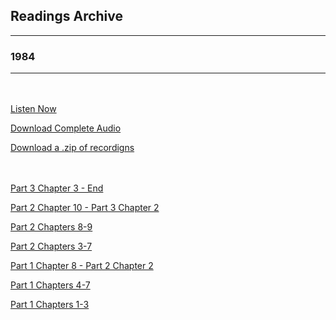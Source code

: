 <h2>Readings Archive</h2>
<div class="container">
	<hr />
	<h3>1984</h3>
	<div class="container"><hr /></div>
</div>
<hr style="height:20px; visibility:hidden;" />
<p><a href="book">Listen Now</a></p>
<p><a href="https://github.com/LunarTiger/stwl/releases/download/1984/1984.m4a">Download Complete Audio</a></p>
<p><a href="https://github.com/LunarTiger/stwl/releases/download/1984/1984.zip">Download a .zip of recordigns</a></p>
<hr style="height:20px; visibility:hidden;" />
<p><a href="1984_chapter3-finish_2-10-20.m4a">Part 3 Chapter 3 - End</a></p>
<p><a href="1984_chapter10-pt3chapter2_2-6-20.m4a">Part 2 Chapter 10 - Part 3 Chapter 2</a></p>
<p><a href="1984_chapter8-9_1-30-20.m4a">Part 2 Chapters 8-9</a></p>
<p><a href="1984_chapter3-7_1-27-20.m4a">Part 2 Chapters 3-7</a></p>
<p><a href="1984_chapter8-pt2chapter2_1-23-20.m4a">Part 1 Chapter 8 - Part 2 Chapter 2</a></p>
<p><a href="1984_chapter4-7_1-20-20.m4a">Part 1 Chapters 4-7</a></p>
<p><a href="1984_chapter1-3_1-16-20.m4a">Part 1 Chapters 1-3</a></p>